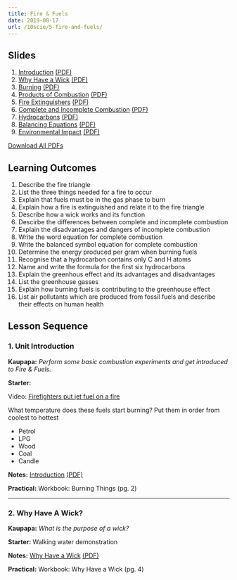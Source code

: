 ```yaml
---
title: Fire & Fuels
date: 2019-08-17
url: /10scie/5-fire-and-fuels/
---
```


## Slides

1. [Introduction](slides/1-introduction.html) [(PDF)](pdfs/1-introduction.pdf)
2. [Why Have a Wick](slides/2-why-have-a-wick.html) [(PDF)](pdfs/2-why-have-a-wick.pdf)
3. [Burning](slides/3-burning.html) [(PDF)](pdfs/3-burning.pdf)
4. [Products of Combustion](slides/4-products-of-combustion.html) [(PDF)](pdfs/4-products-of-combustion.pdf)
5. [Fire Extinguishers](slides/5-fire-extinguishers.html) [(PDF)](pdfs/5-fire-extinguishers.pdf)
6. [Complete and Incomplete Combustion](slides/6-complete-incomplete-combustion.html) [(PDF)](pdfs/6-complete-incomplete-combustion.pdf)
7. [Hydrocarbons](slides/7-hydrocarbons.html) [(PDF)](pdfs/7-hydrocarbons.pdf)
8. [Balancing Equations](slides/8-balancing-equations.html) [(PDF)](pdfs/8-balancing-equations.pdf)
9. [Environmental Impact](slides/9-environmental-impact.html) [(PDF)](pdfs/9-environmental-impact.pdf)

[Download All PDFs](5-fire-and-fuels.zip)

## Learning Outcomes

1. Describe the fire triangle
2. List the three things needed for a fire to occur
3. Explain that fuels must be in the gas phase to burn
4. Explain how a fire is extinguished and relate it to the fire triangle
5. Describe how a wick works and its function
6. Descirbe the differences between complete and incomplete combustion
7. Explain the disadvantages and dangers of incomplete combustion
8. Write the word equation for complete combustion
9. Write the balanced symbol equation for complete combustion
10. Determine the energy produced per gram when burning fuels
11. Recognise that a hydrocarbon contains only C and H atoms
12. Name and write the formula for the first six hydrocarbons
13. Explain the greenhous effect and its advantages and disadvantages
14. List the greenhouse gasses
15. Explain how burning fuels is contributing to the greenhouse effect
16. List air pollutants which are produced from fossil fuels and describe their effects on human health

## Lesson Sequence

### 1. Unit Introduction

__Kaupapa:__ _Perform some basic combustion experiments and get introduced to Fire & Fuels._

__Starter:__

Video: [Firefighters put jet fuel on a fire](https://www.youtube.com/watch?v=UxC2OOSEPyQ)

What temperature does these fuels start burning? Put them in order from coolest to hottest

- Petrol
- LPG
- Wood
- Coal
- Candle

__Notes:__ [Introduction](slides/1-introduction.html) [(PDF)](pdfs/1-introduction.pdf)

__Practical:__ Workbook: Burning Things (pg. 2)

---

### 2. Why Have A Wick?

__Kaupapa:__ _What is the purpose of a wick?_

__Starter:__ Walking water demonstration

__Notes:__ [Why Have a Wick](slides/2-why-have-a-wick.html) [(PDF)](pdfs/2-why-have-a-wick.pdf)

__Practical:__ Workbook: Why Have a Wick (pg. 4)
